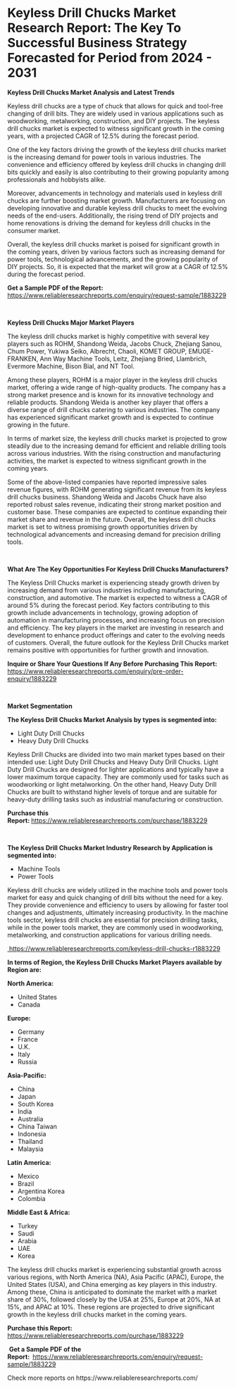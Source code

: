 <p><h1>Keyless Drill Chucks Market Research Report: The Key To Successful Business Strategy Forecasted for Period from 2024 - 2031</h1></p><p><strong>Keyless Drill Chucks Market Analysis and Latest Trends</strong></p>
<p><p>Keyless drill chucks are a type of chuck that allows for quick and tool-free changing of drill bits. They are widely used in various applications such as woodworking, metalworking, construction, and DIY projects. The keyless drill chucks market is expected to witness significant growth in the coming years, with a projected CAGR of 12.5% during the forecast period.</p><p>One of the key factors driving the growth of the keyless drill chucks market is the increasing demand for power tools in various industries. The convenience and efficiency offered by keyless drill chucks in changing drill bits quickly and easily is also contributing to their growing popularity among professionals and hobbyists alike.</p><p>Moreover, advancements in technology and materials used in keyless drill chucks are further boosting market growth. Manufacturers are focusing on developing innovative and durable keyless drill chucks to meet the evolving needs of the end-users. Additionally, the rising trend of DIY projects and home renovations is driving the demand for keyless drill chucks in the consumer market.</p><p>Overall, the keyless drill chucks market is poised for significant growth in the coming years, driven by various factors such as increasing demand for power tools, technological advancements, and the growing popularity of DIY projects.  So, it is expected that the market will grow at a CAGR of 12.5% during the forecast period.</p></p>
<p><strong>Get a Sample PDF of the Report:&nbsp;</strong> <a href="https://www.reliableresearchreports.com/enquiry/request-sample/1883229">https://www.reliableresearchreports.com/enquiry/request-sample/1883229</a></p>
<p>&nbsp;</p>
<p><strong>Keyless Drill Chucks Major Market Players</strong></p>
<p><p>The keyless drill chucks market is highly competitive with several key players such as ROHM, Shandong Weida, Jacobs Chuck, Zhejiang Sanou, Chum Power, Yukiwa Seiko, Albrecht, Chaoli, KOMET GROUP, EMUGE-FRANKEN, Ann Way Machine Tools, Leitz, Zhejiang Bried, Llambrich, Evermore Machine, Bison Bial, and NT Tool.</p><p>Among these players, ROHM is a major player in the keyless drill chucks market, offering a wide range of high-quality products. The company has a strong market presence and is known for its innovative technology and reliable products. Shandong Weida is another key player that offers a diverse range of drill chucks catering to various industries. The company has experienced significant market growth and is expected to continue growing in the future.</p><p>In terms of market size, the keyless drill chucks market is projected to grow steadily due to the increasing demand for efficient and reliable drilling tools across various industries. With the rising construction and manufacturing activities, the market is expected to witness significant growth in the coming years.</p><p>Some of the above-listed companies have reported impressive sales revenue figures, with ROHM generating significant revenue from its keyless drill chucks business. Shandong Weida and Jacobs Chuck have also reported robust sales revenue, indicating their strong market position and customer base. These companies are expected to continue expanding their market share and revenue in the future. Overall, the keyless drill chucks market is set to witness promising growth opportunities driven by technological advancements and increasing demand for precision drilling tools.</p></p>
<p>&nbsp;</p>
<p><strong>What Are The Key Opportunities For Keyless Drill Chucks Manufacturers?</strong></p>
<p><p>The Keyless Drill Chucks market is experiencing steady growth driven by increasing demand from various industries including manufacturing, construction, and automotive. The market is expected to witness a CAGR of around 5% during the forecast period. Key factors contributing to this growth include advancements in technology, growing adoption of automation in manufacturing processes, and increasing focus on precision and efficiency. The key players in the market are investing in research and development to enhance product offerings and cater to the evolving needs of customers. Overall, the future outlook for the Keyless Drill Chucks market remains positive with opportunities for further growth and innovation.</p></p>
<p><strong>Inquire or Share Your Questions If Any Before Purchasing This Report:</strong> <a href="https://www.reliableresearchreports.com/enquiry/pre-order-enquiry/1883229">https://www.reliableresearchreports.com/enquiry/pre-order-enquiry/1883229</a></p>
<p>&nbsp;</p>
<p><strong>Market Segmentation</strong></p>
<p><strong>The Keyless Drill Chucks Market Analysis by types is segmented into:</strong></p>
<p><ul><li>Light Duty Drill Chucks</li><li>Heavy Duty Drill Chucks</li></ul></p>
<p><p>Keyless Drill Chucks are divided into two main market types based on their intended use: Light Duty Drill Chucks and Heavy Duty Drill Chucks. Light Duty Drill Chucks are designed for lighter applications and typically have a lower maximum torque capacity. They are commonly used for tasks such as woodworking or light metalworking. On the other hand, Heavy Duty Drill Chucks are built to withstand higher levels of torque and are suitable for heavy-duty drilling tasks such as industrial manufacturing or construction.</p></p>
<p><strong>Purchase this Report:&nbsp;</strong><a href="https://www.reliableresearchreports.com/purchase/1883229">https://www.reliableresearchreports.com/purchase/1883229</a></p>
<p>&nbsp;</p>
<p><strong>The Keyless Drill Chucks Market Industry Research by Application is segmented into:</strong></p>
<p><ul><li>Machine Tools</li><li>Power Tools</li></ul></p>
<p><p>Keyless drill chucks are widely utilized in the machine tools and power tools market for easy and quick changing of drill bits without the need for a key. They provide convenience and efficiency to users by allowing for faster tool changes and adjustments, ultimately increasing productivity. In the machine tools sector, keyless drill chucks are essential for precision drilling tasks, while in the power tools market, they are commonly used in woodworking, metalworking, and construction applications for various drilling needs.</p></p>
<p><a href="https://www.reliableresearchreports.com/keyless-drill-chucks-r1883229">&nbsp;https://www.reliableresearchreports.com/keyless-drill-chucks-r1883229</a></p>
<p><strong>In terms of Region, the Keyless Drill Chucks Market Players available by Region are:</strong></p>
<p>
    <p> <strong> North America: </strong>
        <ul>
            <li>United States</li>
            <li>Canada</li>
        </ul>
        </p> 
    <p> <strong> Europe: </strong>
        <ul>
            <li>Germany</li>
            <li>France</li>
            <li>U.K.</li>
            <li>Italy</li>
            <li>Russia</li>
        </ul>
        </p> 
    <p> <strong> Asia-Pacific: </strong>
        <ul>
            <li>China</li>
            <li>Japan</li>
            <li>South Korea</li>
            <li>India</li>
            <li>Australia</li>
            <li>China Taiwan</li>
            <li>Indonesia</li>
            <li>Thailand</li>
            <li>Malaysia</li>
        </ul>
        </p> 
    <p> <strong> Latin America: </strong>
        <ul>
            <li>Mexico</li>
            <li>Brazil</li>
            <li>Argentina Korea</li>
            <li>Colombia</li>
        </ul>
        </p> 
    <p> <strong> Middle East & Africa: </strong>
        <ul>
            <li>Turkey</li>
            <li>Saudi</li>
            <li>Arabia</li>
            <li>UAE</li>
            <li>Korea</li>
        </ul>
    </p>
    </p>
<p><p>The keyless drill chucks market is experiencing substantial growth across various regions, with North America (NA), Asia Pacific (APAC), Europe, the United States (USA), and China emerging as key players in this industry. Among these, China is anticipated to dominate the market with a market share of 30%, followed closely by the USA at 25%, Europe at 20%, NA at 15%, and APAC at 10%. These regions are projected to drive significant growth in the keyless drill chucks market in the coming years.</p></p>
<p><strong>Purchase this Report: </strong><a href="https://www.reliableresearchreports.com/purchase/1883229">https://www.reliableresearchreports.com/purchase/1883229</a></p>
<p>&nbsp;<strong>Get a Sample PDF of the Report:&nbsp;&nbsp;</strong><a href="https://www.reliableresearchreports.com/enquiry/request-sample/1883229">https://www.reliableresearchreports.com/enquiry/request-sample/1883229</a></p>
<p><strong></strong></p>
<p>Check more reports on https://www.reliableresearchreports.com/</p>